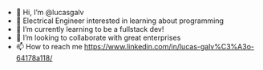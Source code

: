 - 👋 Hi, I’m @lucasgalv
- 👀 Electrical Engineer interested in learning about programming
- 🌱 I’m currently learning to be a fullstack dev!
- 💞️ I’m looking to collaborate with great enterprises
- 📫 How to reach me https://www.linkedin.com/in/lucas-galv%C3%A3o-64178a118/

<!---
lucasgalv/lucasgalv is a ✨ special ✨ repository because its `README.md` (this file) appears on your GitHub profile.
You can click the Preview link to take a look at your changes.
--->

